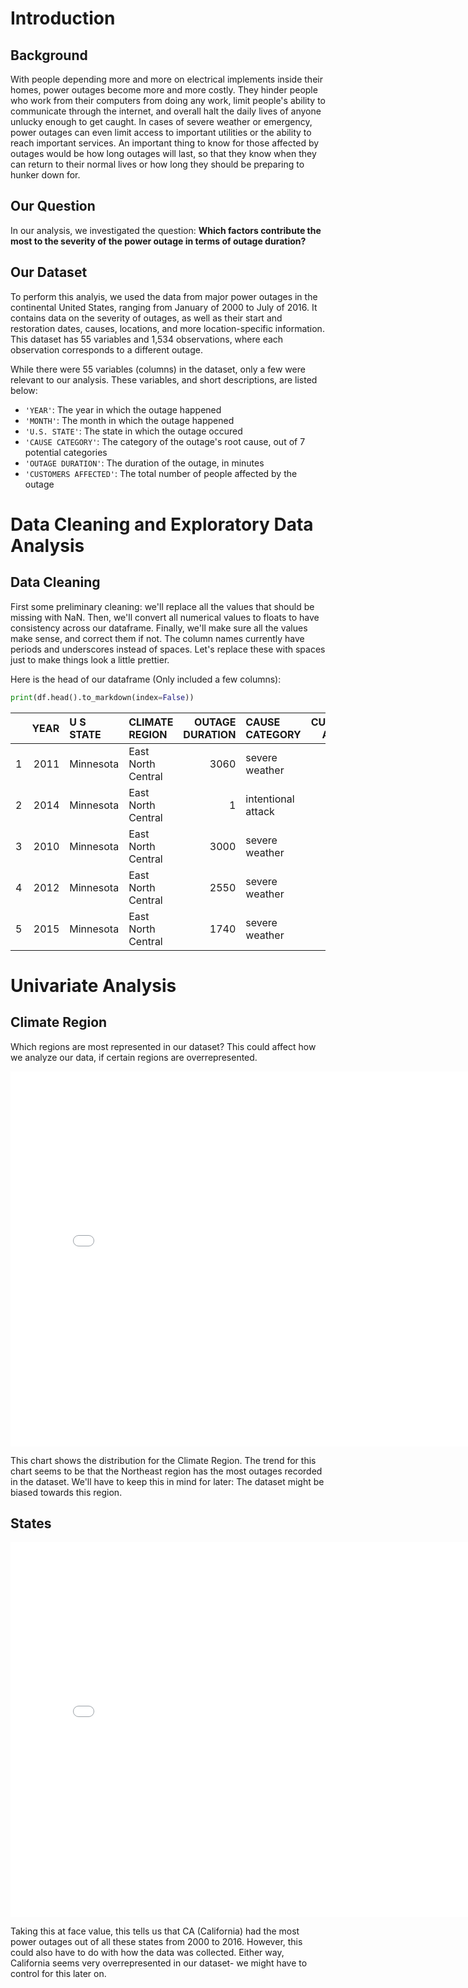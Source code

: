 # Introduction

## Background

With people depending more and more on electrical implements inside their homes, power outages become more and more costly. They hinder people who work from their computers from doing any work, limit people's ability to communicate through the internet, and overall halt the daily lives of anyone unlucky enough to get caught. In cases of severe weather or emergency, power outages can even limit access to important utilities or the ability to reach important services. An important thing to know for those affected by outages would be how long outages will last, so that they know when they can return to their normal lives or how long they should be preparing to hunker down for.

## Our Question

In our analysis, we investigated the question: **Which factors contribute the most to the severity of the power outage in terms of outage duration?**

## Our Dataset

To perform this analyis, we used the data from major power outages in the continental United States, ranging from January of 2000 to July of 2016. It contains data on the severity of outages, as well as their start and restoration dates, causes, locations, and more location-specific information. This dataset has 55 variables and 1,534 observations, where each observation corresponds to a different outage.

While there were 55 variables (columns) in the dataset, only a few were relevant to our analysis. These variables, and short descriptions, are listed below:

- `'YEAR'`: The year in which the outage happened
- `'MONTH'`: The month in which the outage happened
- `'U.S. STATE'`: The state in which the outage occured
- `'CAUSE CATEGORY'`: The category of the outage's root cause, out of 7 potential categories
- `'OUTAGE DURATION'`: The duration of the outage, in minutes
- `'CUSTOMERS AFFECTED'`: The total number of people affected by the outage

# Data Cleaning and Exploratory Data Analysis

## Data Cleaning
First some preliminary cleaning: we'll replace all the values that should be missing with NaN. Then, we'll convert all numerical values to floats to have consistency across our dataframe. Finally, we'll make sure all the values make sense, and correct them if not.
The column names currently have periods and underscores instead of spaces. Let's replace these with spaces just to make things look a little prettier.

Here is the head of our dataframe (Only included a few columns):
```py
print(df.head().to_markdown(index=False))
```
|    |   YEAR | U S STATE   | CLIMATE REGION     |   OUTAGE DURATION | CAUSE CATEGORY     |   CUSTOMERS AFFECTED |
|---:|-------:|:------------|:-------------------|------------------:|:-------------------|---------------------:|
|  1 |   2011 | Minnesota   | East North Central |              3060 | severe weather     |                70000 |
|  2 |   2014 | Minnesota   | East North Central |                 1 | intentional attack |                  nan |
|  3 |   2010 | Minnesota   | East North Central |              3000 | severe weather     |                70000 |
|  4 |   2012 | Minnesota   | East North Central |              2550 | severe weather     |                68200 |
|  5 |   2015 | Minnesota   | East North Central |              1740 | severe weather     |               250000 |

# Univariate Analysis
## Climate Region
Which regions are most represented in our dataset? This could affect how we analyze our data, if certain regions are overrepresented.

<iframe
  src="assets/univar_ClimateRegion.html"
  width="800"
  height="600"
  frameborder="0"
></iframe>

This chart shows the distribution for the Climate Region. The trend for this chart seems to be that the Northeast region has the most outages recorded in the dataset. We'll have to keep this in mind for later: The dataset might be biased towards this region.

## States
<iframe
  src="assets/univar_PostalCode.html"
  width="800"
  height="600"
  frameborder="0"
></iframe>

Taking this at face value, this tells us that CA (California) had the most power outages out of all these states from 2000 to 2016. However, this could also have to do with how the data was collected. Either way, California seems very overrepresented in our dataset- we might have to control for this later on.

